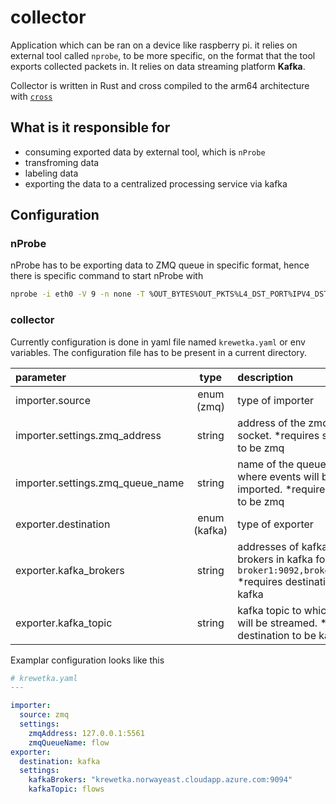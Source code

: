 # collector
Application which can be ran on a device like raspberry pi. it relies on external tool called `nprobe`, to be more specific, on the format that the tool exports collected packets in. It relies on data streaming platform **Kafka**.

Collector is written in Rust and cross compiled to the arm64 architecture with [`cross`](https://github.com/cross-rs/cross)
## What is it responsible for
* consuming exported data by external tool, which is `nProbe`
* transfroming data
* labeling data
* exporting the data to a centralized processing service via kafka

## Configuration

### nProbe
nProbe has to be exporting data to ZMQ queue in specific format, hence there is specific command to start nProbe with

```bash
nprobe -i eth0 -V 9 -n none -T %OUT_BYTES%OUT_PKTS%L4_DST_PORT%IPV4_DST_ADDR%IPV4_SRC_ADDR%PROTOCOL%L4_SRC_PORT%IN_BYTES%IN_PKTS%L7_PROTO%TCP_FLAGS%FLOW_DURATION_MILLISECONDS --zmq tcp://localhost:5561 --json-labels --zmq-disable-compression --zmq-format j
```

### collector
Currently configuration is done in yaml file named `krewetka.yaml` or env variables. The configuration file has to be present in a current directory.

|parameter|type|description|
|:--|:--:|:--|
|importer.source|enum (zmq)|type of importer|
|importer.settings.zmq_address|string|address of the zmq queue socket. *requires source to be zmq|
|importer.settings.zmq_queue_name|string|name of the queue from where events will be imported. *requires source to be zmq|
|exporter.destination|enum (kafka)|type of exporter|
|exporter.kafka_brokers|string|addresses of kafka brokers in kafka format - `broker1:9092,broker2:9092` *requires destination to be kafka|
|exporter.kafka_topic|string|kafka topic to which event will be streamed. *requires destination to be kafka|


Examplar configuration looks like this
```yaml
# krewetka.yaml
---

importer:
  source: zmq
  settings:
    zmqAddress: 127.0.0.1:5561
    zmqQueueName: flow
exporter:
  destination: kafka
  settings: 
    kafkaBrokers: "krewetka.norwayeast.cloudapp.azure.com:9094"
    kafkaTopic: flows
```

